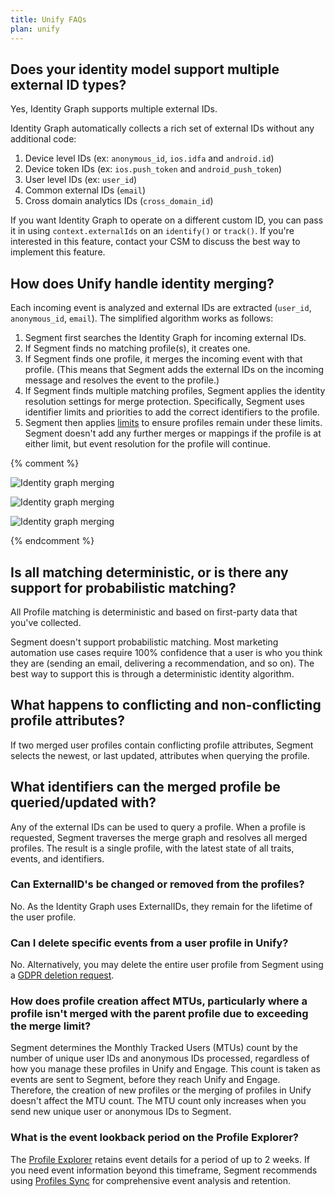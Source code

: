 ```yaml
---
title: Unify FAQs
plan: unify
---
```


## Does your identity model support multiple external ID types?

Yes, Identity Graph supports multiple external IDs.

Identity Graph automatically collects a rich set of external IDs without any additional code:

1. Device level IDs (ex: `anonymous_id`, `ios.idfa` and `android.id`)
2. Device token IDs (ex: `ios.push_token` and `android_push_token`)
3. User level IDs (ex: `user_id`)
4. Common external IDs (`email`)
5. Cross domain analytics IDs (`cross_domain_id`)

If you want Identity Graph to operate on a different custom ID, you can pass it in using `context.externalIds` on an `identify()` or `track()`. If you're interested in this feature, contact your CSM to discuss the best way to implement this feature.

## How does Unify handle identity merging?
Each incoming event is analyzed and external IDs are extracted (`user_id`, `anonymous_id`, `email`). The simplified algorithm works as follows:

1. Segment first searches the Identity Graph for incoming external IDs.
2. If Segment finds no matching profile(s), it creates one.
3. If Segment finds one profile, it merges the incoming event with that profile. (This means that Segment adds the external IDs on the incoming message and resolves the event to the profile.)
4. If Segment finds multiple matching profiles, Segment applies the identity resolution settings for merge protection. Specifically, Segment uses identifier limits and priorities to add the correct identifiers to the profile.
5. Segment then applies [limits](/docs/unify/profile-api-limits/) to ensure profiles remain under these limits. Segment doesn't add any further merges or mappings if the profile is at either limit, but event resolution for the profile will continue.

{% comment %}

![Identity graph merging](images/merging_1.png "Flowchart of Segment receiving an incoming event")

![Identity graph merging](images/merging_2.png "Flowchart of Segment searching for profiles by external ID")

![Identity graph merging](images/merging_3.png "Flowchart of Segment merging profiles")

{% endcomment %}

## Is all matching deterministic, or is there any support for probabilistic matching?
All Profile matching is deterministic and based on first-party data that you've collected.

Segment doesn't support probabilistic matching. Most marketing automation use cases require 100% confidence that a user is who you think they are (sending an email, delivering a recommendation, and so on). The best way to support this is through a deterministic identity algorithm.

## What happens to conflicting and non-conflicting profile attributes?
If two merged user profiles contain conflicting profile attributes, Segment selects the newest, or last updated, attributes when querying the profile.

## What identifiers can the merged profile be queried/updated with?

Any of the external IDs can be used to query a profile. When a profile is requested, Segment traverses the merge graph and resolves all merged profiles. The result is a single profile, with the latest state of all traits, events, and identifiers.

### Can ExternalID's be changed or removed from the profiles?
No. As the Identity Graph uses ExternalIDs, they remain for the lifetime of the user profile.

### Can I delete specific events from a user profile in Unify? 
No. Alternatively, you may delete the entire user profile from Segment using a [GDPR deletion request](/docs/privacy/user-deletion-and-suppression/).

### How does profile creation affect MTUs, particularly where a profile isn't merged with the parent profile due to exceeding the merge limit?
Segment determines the Monthly Tracked Users (MTUs) count by the number of unique user IDs and anonymous IDs processed, regardless of how you manage these profiles in Unify and Engage. This count is taken as events are sent to Segment, before they reach Unify and Engage. Therefore, the creation of new profiles or the merging of profiles in Unify doesn't affect the MTU count. The MTU count only increases when you send new unique user or anonymous IDs to Segment.

### What is the event lookback period on the Profile Explorer?
The [Profile Explorer](/docs/unify/#profile-explorer) retains event details for a period of up to 2 weeks. If you need event information beyond this timeframe, Segment recommends using [Profiles Sync](/docs/unify/profiles-sync/overview/) for comprehensive event analysis and retention.
